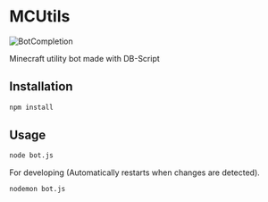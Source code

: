 # MCUtils
![BotCompletion](https://img.shields.io/badge/Done-20%25-green?style=for-the-badge)

Minecraft utility bot made with DB-Script

## Installation
```bash
npm install
```

## Usage
```bash
node bot.js
```
For developing (Automatically restarts when changes are detected).
```bash
nodemon bot.js
```